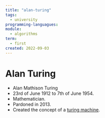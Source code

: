 ```yaml
---
title: "alan-turing"
tags:
  - university
programming-languagues:
module:
  - algorithms
term:
  - first
created: 2022-09-03
---
```

# Alan Turing
- Alan Mathison Turing
- 23rd of June 1912 to 7th of June 1954.
- Mathematician.
- Pardoned in 2013.
- Created the concept of a [turing machine](notes/university/turing-machines.md).